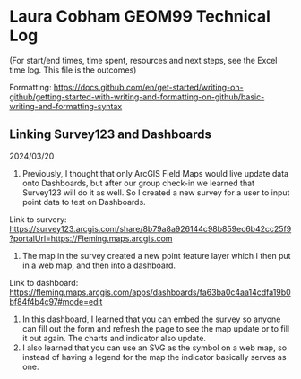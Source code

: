 # Laura Cobham GEOM99 Technical Log 
(For start/end times, time spent, resources and next steps, see the Excel time log. This file is the outcomes)

Formatting: https://docs.github.com/en/get-started/writing-on-github/getting-started-with-writing-and-formatting-on-github/basic-writing-and-formatting-syntax

## Linking Survey123 and Dashboards

2024/03/20

1. Previously, I thought that only ArcGIS Field Maps would live update data onto Dashboards, but after our group check-in we learned that Survey123 will do it as well. So I created a new survey for a user to input point data to test on Dashboards.

Link to survery: https://survey123.arcgis.com/share/8b79a8a926144c98b859ec6b42cc25f9?portalUrl=https://Fleming.maps.arcgis.com

1. The map in the survey created a new point feature layer which I then put in a web map, and then into a dashboard.

Link to dashboard: https://fleming.maps.arcgis.com/apps/dashboards/fa63ba0c4aa14cdfa19b0bf84f4b4c97#mode=edit

1. In this dashboard, I learned that you can embed the survey so anyone can fill out the form and refresh the page to see the map update or to fill it out again. The charts and indicator also update.
2. I also learned that you can use an SVG as the symbol on a web map, so instead of having a legend for the map the indicator basically serves as one.
